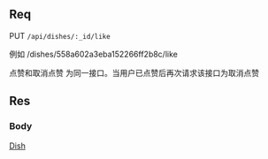## Req

PUT `/api/dishes/:_id/like`

例如 /dishes/558a602a3eba152266ff2b8c/like

点赞和取消点赞 为同一接口。当用户已点赞后再次请求该接口为取消点赞

## Res
### Body



[Dish](../Dish)